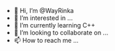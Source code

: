 - 👋 Hi, I’m @WayRinka
- 👀 I’m interested in ...
- 🌱 I’m currently learning C++
- 💞️ I’m looking to collaborate on ...
- 📫 How to reach me ...

<!---
WayRinka/WayRinka is a ✨ special ✨ repository because its `README.md` (this file) appears on your GitHub profile.
You can click the Preview link to take a look at your changes.
--->
